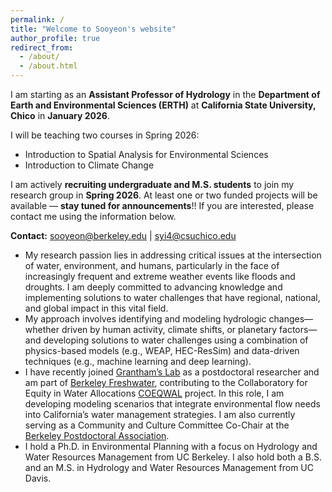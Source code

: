 ```yaml
---
permalink: /
title: "Welcome to Sooyeon's website"
author_profile: true
redirect_from: 
  - /about/
  - /about.html
---
```


I am starting as an **Assistant Professor of Hydrology** in the **Department of Earth and Environmental Sciences (ERTH)** at **California State University, Chico** in **January 2026**.

I will be teaching two courses in Spring 2026:
* Introduction to Spatial Analysis for Environmental Sciences
* Introduction to Climate Change

I am actively **recruiting undergraduate and M.S. students** to join my research group in **Spring 2026**. At least one or two funded projects will be available — **stay tuned for announcements**!! If you are interested, please contact me using the information below.

**Contact:** sooyeon@berkeley.edu \| syi4@csuchico.edu


* My research passion lies in addressing critical issues at the intersection of water, environment, and humans, particularly in the face of increasingly frequent and extreme weather events like floods and droughts. I am deeply committed to advancing knowledge and implementing solutions to water challenges that have regional, national, and global impact in this vital field.
* My approach involves identifying and modeling hydrologic changes—whether driven by human activity, climate shifts, or planetary factors—and developing solutions to water challenges using a combination of physics-based models (e.g., WEAP, HEC-ResSim) and data-driven techniques (e.g., machine learning and deep learning).
* I have recently joined [Grantham’s Lab](https://nature.berkeley.edu/granthamlab/) as a postdoctoral researcher and am part of [Berkeley Freshwater](https://nature.berkeley.edu/freshwater/), contributing to the Collaboratory for Equity in Water Allocations [COEQWAL](https://live-coeqwal-ca.pantheon.berkeley.edu/) project. In this role, I am developing modeling scenarios that integrate environmental flow needs into California’s water management strategies. I am also currently serving as a Community and Culture Committee Co-Chair at the [Berkeley Postdoctoral Association](https://postdoc.berkeley.edu/about-us).
* I hold a Ph.D. in Environmental Planning with a focus on Hydrology and Water Resources Management from UC Berkeley. I also hold both a B.S. and an M.S. in Hydrology and Water Resources Management from UC Davis.
